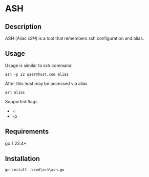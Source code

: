 # ASH

## Description
ASH (*A*lias s*SH*) is a tool that remembers ssh configuration and alias.

## Usage
Usage is similar to ssh command

``ash -p 22 user@host.com alias``

After this host may be accessed via alias

``ash alias``

Supported flags
- -i
- -p

## Requirements
go 1.23.4+

## Installation

``go install .\cmd\ash\ash.go``

[//]: # (todo: password encryption)
[//]: # (todo: format error messages)
[//]: # (todo: tests)
